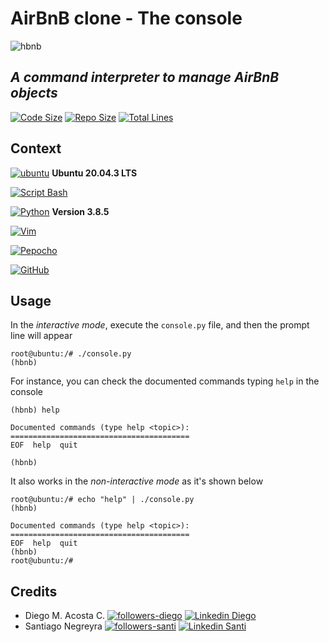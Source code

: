 # AirBnB clone - The console

![hbnb](https://lh3.googleusercontent.com/EV8p7d4J47luSvXPdbA3TqSTwPxT-ZeQzQjmPL_RfPoMyznauJCMvveV7ZUZqIh3D0pSTiLUBM2wIGLHuEnyIMtIn2jE8WszuSj3ZivmACHok8pGZ3d8K_7qJuIGks9jNKvk5ur7APzxMErTf7pdC7p-fczP3GNDsPlsYoPw2QWU0AWcNC3jU9HherVexcBRgEF7D44UZR5KRU8i5u5UjbxhnGtu9ONExX0GpeJLOE5oqYOO9MGccgI4qCm8O43eQw9y4G8Hqfr8nAmTkpcDwiR47kHFXoVPrphug1enPVHxfX1HRajbGh5G-teznpKxXEdeEtdB5yLqxB-63qMB55aRrUUi34IW54FNrUl_uGBxgDmcezrDYEi0tDnd7E1SJ4I5y4FqOg67aFbXSiR5Nz4UO2zlgZ50PU9NmXYAzDm2aF6U-Qi3GjsIidAAblyiHESiZ7KQCfv9XvvGGB8ou0vNAOLpiPq1OYlbw5TEHAS8A2-XGuvymYIk9jdbikkcUNnI29QNDW7A-Il2My-8IALyEG9iHnoymFbXoe79m0BXy7M-Blb-WKXiEhStFIE5bhdi2zDmZMdNZEhcKEA5dEhTIQ4FdLoNjj2Cvm00xnr375bFQl6g6zxj09FHWykPjS44OHoGXkEKrz3QvR2lzOFh2tTR1HguTULvUnQHhDInPCyR-vJ-1X1DqGGdiOwp1Q-noVkrXFEUbqmXFA=w1114-h518-no?authuser=0)

## _A command interpreter to manage AirBnB objects_

[![Code Size](https://img.shields.io/github/languages/code-size/Diegoacosta127/AirBnB_clone)](https://github.com/Diegoacosta127/AirBnB_clone) [![Repo Size](https://img.shields.io/github/repo-size/diegoacosta127/AirBnB_clone)](https://github.com/Diegoacosta127/AirBnB_clone) [![Total Lines](https://img.shields.io/tokei/lines/github/diegoacosta127/AirBnB_clone)](https://github.com/Diegoacosta127/AirBnB_clone)

## Context

[![ubuntu](https://img.shields.io/badge/Ubuntu-E95420?style=for-the-badge&logo=ubuntu&logoColor=white)](https://canonical.com/) **Ubuntu 20.04.3 LTS**

[![Script Bash](https://img.shields.io/badge/Shell_Script-121011?style=for-the-badge&logo=gnu-bash&logoColor=white)](https://www.gnu.org/software/bash/)

[![Python](https://img.shields.io/badge/Python-3776AB?style=for-the-badge&logo=python&logoColor=white)](https://www.python.org/) **Version 3.8.5**

[![Vim](https://img.shields.io/badge/VIM_Text_Editor-%2311AB00.svg?&style=for-the-badge&logo=vim&logoColor=white)](https://www.vim.org)

[![Pepocho](https://img.shields.io/badge/Code%20Style-Pycodestyle-red)](https://pypi.org/project/pycodestyle/)

[![GitHub](https://img.shields.io/badge/GitHub-100000?style=for-the-badge&logo=github&logoColor=white)](https://github.com)

## Usage
In the _interactive mode_, execute the `console.py` file, and then the prompt line will appear
~~~~
root@ubuntu:/# ./console.py
(hbnb) 
~~~~
For instance, you can check the documented commands typing `help` in the console
~~~~
(hbnb) help

Documented commands (type help <topic>):
========================================
EOF  help  quit

(hbnb)
~~~~

It also works in the _non-interactive mode_ as it's shown below
~~~~
root@ubuntu:/# echo "help" | ./console.py
(hbnb) 

Documented commands (type help <topic>):
========================================
EOF  help  quit
(hbnb) 
root@ubuntu:/# 
~~~~

## Credits
- Diego M. Acosta C.
[![followers-diego](https://img.shields.io/github/followers/diegoacosta127?style=social)](https://github.com/Diegoacosta127) [![Linkedin Diego](https://img.shields.io/badge/-Diego_Acosta-blue?style=social&logo=Linkedin&logoColor=blue&link=https://www.linkedin.com/in/diegoacosta127/)](https://www.linkedin.com/in/diegoacosta127/)
- Santiago Negreyra
[![followers-santi](https://img.shields.io/github/followers/santi3948?style=social)](https://github.com/Santi3948) [![Linkedin Santi](https://img.shields.io/badge/-Santiago_Negreyra-blue?style=social&logo=Linkedin&logoColor=blue&link=https://www.linkedin.com/in/santiago-negreyra-82532a195/)](https://www.linkedin.com/in/santiago-negreyra-82532a195/)
